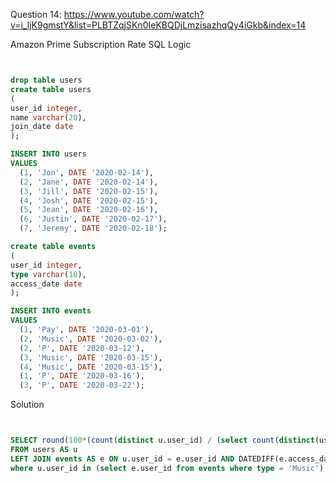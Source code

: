  Question 14:
https://www.youtube.com/watch?v=i_ljK9gmstY&list=PLBTZqjSKn0IeKBQDjLmzisazhqQy4iGkb&index=14

 Amazon Prime Subscription Rate SQL Logic

```sql


drop table users
create table users
(
user_id integer,
name varchar(20),
join_date date
);

INSERT INTO users
VALUES
  (1, 'Jon', DATE '2020-02-14'),
  (2, 'Jane', DATE '2020-02-14'),
  (3, 'Jill', DATE '2020-02-15'),
  (4, 'Josh', DATE '2020-02-15'),
  (5, 'Jean', DATE '2020-02-16'),
  (6, 'Justin', DATE '2020-02-17'),
  (7, 'Jeremy', DATE '2020-02-18');

create table events
(
user_id integer,
type varchar(10),
access_date date
);

INSERT INTO events
VALUES
  (1, 'Pay', DATE '2020-03-01'),
  (2, 'Music', DATE '2020-03-02'),
  (2, 'P', DATE '2020-03-12'),
  (3, 'Music', DATE '2020-03-15'),
  (4, 'Music', DATE '2020-03-15'),
  (1, 'P', DATE '2020-03-16'),
  (3, 'P', DATE '2020-03-22');


```
   
   Solution

```sql 


SELECT round(100*(count(distinct u.user_id) / (select count(distinct(user_id)) from events where type = 'Music')),2) as perc
FROM users AS u
LEFT JOIN events AS e ON u.user_id = e.user_id AND DATEDIFF(e.access_date, u.join_date) < 30 and e.TYPE = 'P'
where u.user_id in (select e.user_id from events where type = 'Music')

```
